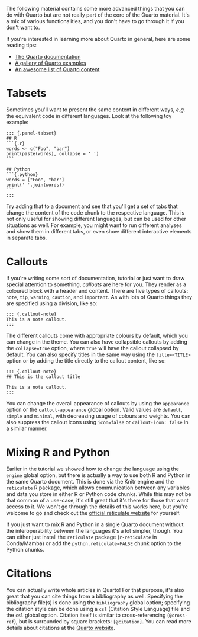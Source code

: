 The following material contains some more advanced things that you can do with
Quarto but are not really part of the core of the Quarto material. It's a mix of
various functionalities, and you don't have to go through it if you don't want
to.

If you're interested in learning more about Quarto in general, here are some
reading tips:

 - [The Quarto documentation](https://quarto.org/docs/guide/)
 - [A gallery of Quarto examples](https://quarto.org/docs/gallery/)
 - [An awesome list of Quarto content](https://github.com/mcanouil/awesome-quarto)

# Tabsets

Sometimes you'll want to present the same content in different ways, *e.g.* the
equivalent code in different languages. Look at the following toy example:

````
::: {.panel-tabset}
## R
```{.r}
words <- c("Foo", "bar")
print(paste(words), collapse = ' ')
```

## Python
```{.python}
words = ["Foo", "bar"]
print(' '.join(words))
```
:::
````

Try adding that to a document and see that you'll get a set of tabs that change
the content of the code chunk to the respective language. This is not only
useful for showing different languages, but can be used for other situations as
well. For example, you might want to run different analyses and show them in
different tabs, or even show different interactive elements in separate tabs.

# Callouts

If you're writing some sort of documentation, tutorial or just want to draw
special attention to something, *callouts* are here for you. They render as a
coloured block with a header and content. There are five types of callouts:
`note`, `tip`, `warning`, `caution`, and `important`. As with lots of Quarto
things they are specified using a division, like so:

```
::: {.callout-note}
This is a note callout.
:::
```

The different callouts come with appropriate colours by default, which you can
change in the theme. You can also have collapsible callouts by adding the
`collapse=true` option, where `true` will have the callout collapsed by default.
You can also specify titles in the same way using the `title=<TITLE>` option or
by adding the title directly to the callout content, like so:

```
::: {.callout-note}
## This is the callout title

This is a note callout.
:::
```

You can change the overall appearance of callouts by using the `appearance`
option or the `callout-appearance` global option. Valid values are `default`,
`simple` and `minimal`, with decreasing usage of colours and weights. You can
also suppress the callout icons using `icon=false` or `callout-icon: false` in a
similar manner.

# Mixing R and Python

Earlier in the tutorial we showed how to change the language using the `engine`
global option, but there is actually a way to use both R and Python in the same
Quarto document. This is done via the Knitr engine and the `reticulate` R
package, which allows communication between any variables and data you store in
either R or Python code chunks. While this may not be that common of a use-case,
it's still great that it's there for those that want access to it. We won't go
through the details of this works here, but you're welcome to go and check out
the [official reticulate website](https://rstudio.github.io/reticulate/) for
yourself.

If you just want to mix R and Python in a single Quarto document without the
interoperability between the languages it's a lot simpler, though. You can
either just install the `reticulate` package (`r-reticulate` in Conda/Mamba) or
add the `python.reticulate=FALSE` chunk option to the Python chunks.

# Citations

You can actually write whole articles in Quarto! For that purpose, it's also
great that you can cite things from a bibliography as well. Specifying the
bibliography file(s) is done using the `bibliography` global option; specifying
the citation style can be done using a `csl` (Citation Style Language) file and
the `csl` global option. Citation itself is similar to cross-referencing
(`@cross-ref`), but is surrounded by square brackets: `[@citation]`. You can
read more details about citations at the [Quarto
website](https://quarto.org/docs/authoring/footnotes-and-citations.html).
